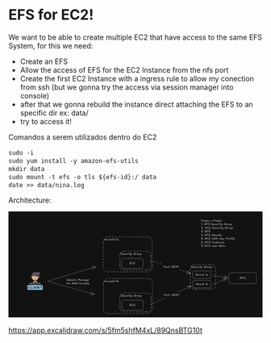 # EFS for EC2!

We want to be able to create multiple EC2 that have access to the same EFS System, for this we need:
- Create an EFS
- Allow the access of EFS for the EC2 Instance from the nfs port
- Create the first EC2 Instance with a ingress rule to allow my conection from ssh (but we gonna try the access via session manager into console)
- after that we gonna rebuild the instance direct attaching the EFS to an specific dir ex: data/
- try to access it!


Comandos a serem utilizados dentro do EC2
```shell
sudo -i
sudo yum install -y amazon-efs-utils
mkdir data
sudo mount -t efs -o tls ${efs-id}:/ data
date >> data/nina.log 
```

Architecture:

![alt](img/project_architecture.png)

https://app.excalidraw.com/s/5fm5shfM4xL/89QnsBTG10t